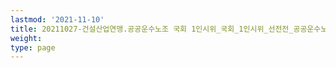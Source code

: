 ```yaml
---
lastmod: '2021-11-10'
title: 20211027-건설산업연맹.공공운수노조 국회 1인시위_국회_1인시위_선전전_공공운수노조_건설산업연맹_공공부문_비정규직_직접고용_차별철폐_노동안전_정치정책
weight: 
type: page
---
```

